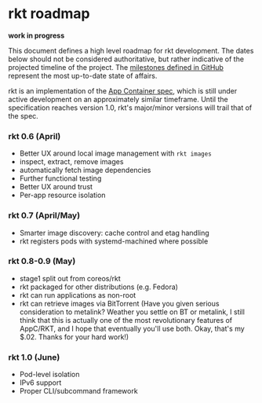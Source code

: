 # rkt roadmap

**work in progress**

This document defines a high level roadmap for rkt development.
The dates below should not be considered authoritative, but rather indicative of the projected timeline of the project.
The [milestones defined in GitHub](https://github.com/coreos/rkt/milestones) represent the most up-to-date state of affairs.

rkt is an implementation of the [App Container spec](https://github.com/appc/spec), which is still under active development on an approximately similar timeframe.
Until the specification reaches version 1.0, rkt's major/minor versions will trail that of the spec.

### rkt 0.6 (April)
- Better UX around local image management with `rkt images`
 - inspect, extract, remove images
 - automatically fetch image dependencies
- Further functional testing
- Better UX around trust
- Per-app resource isolation

### rkt 0.7 (April/May)
- Smarter image discovery: cache control and etag handling 
- rkt registers pods with systemd-machined where possible

### rkt 0.8-0.9 (May)
- stage1 split out from coreos/rkt
- rkt packaged for other distributions (e.g. Fedora)
- rkt can run applications as non-root
- rkt can retrieve images via BitTorrent  (Have you given serious consideration to metalink?  Weather you settle on BT or metalink, I still think that this is actually one of the most revolutionary features of AppC/RKT, and I hope that eventually you'll use both.  Okay, that's my $.02.  Thanks for your hard work!)

### rkt 1.0 (June)
- Pod-level isolation
- IPv6 support
- Proper CLI/subcommand framework
